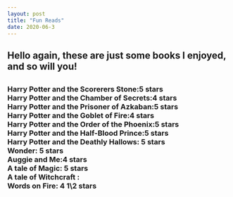 ```yaml
---
layout: post
title: "Fun Reads"
date: 2020-06-3
---
```

<h2>Hello again, these are just some books
I enjoyed, and so will you!<h2>


<h3>Harry Potter and the Scorerers Stone:5 stars <br>
Harry Potter and the Chamber of Secrets:4 stars <br>
Harry Potter and the Prisoner of Azkaban:5 stars <br>
Harry Potter and the Goblet of Fire:4 stars <br>
Harry Potter and the Order of the Phoenix:5 stars <br>
Harry Potter and the Half-Blood Prince:5 stars <br>
Harry Potter and the Deathly Hallows: 5 stars <br>
Wonder: 5 stars <br>
Auggie and Me:4 stars <br>
A tale of Magic: 5 stars <br>
A tale of Witchcraft :<br>
Words on Fire: 4 1\2 stars <br> <h3>
